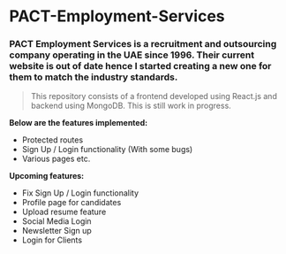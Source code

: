 # PACT-Employment-Services

### PACT Employment Services is a recruitment and outsourcing company operating in the UAE since 1996. Their current website is out of date hence I started creating a new one for them to match the industry standards.

>This repository consists of a frontend developed using React.js and backend using MongoDB. This is still work in progress.

**Below are the features implemented:**

- Protected routes
- Sign Up / Login functionality (With some bugs)
- Various pages etc.

**Upcoming features:**

- Fix Sign Up / Login functionality
- Profile page for candidates
- Upload resume feature
- Social Media Login
- Newsletter Sign up
- Login for Clients
